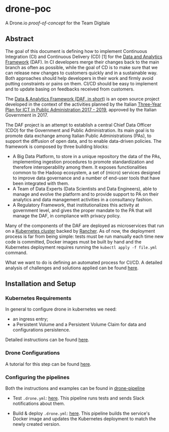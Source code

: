 # drone-poc

A Drone.io *proof-of-concept* for the Team Digitale

## Abstract

The goal of this document is defining how to implement Continuous Integration (CI) and Continuous Delivery (CD) [1] for the [Data and Analytics Framework](https://teamdigitale.governo.it/it/projects/daf.htm) (DAF). In CI developers merge their changes back to the main branch as often as possible, while the goal of CD is to make sure that we can release new changes to customers quickly and in a sustainable way. Both approaches should help developers in their work and firmly avoid putting constraints or pains on them. CI/CD should be easy to implement and to update basing on feedbacks received from customers.

The [Data & Analytics Framework (DAF, in short)](https://pianotriennale-ict.readthedocs.io/en/latest/doc/09_data-analytics-framework.html) is an open source project developed in the context of the activities planned by the Italian [Three-Year Plan for ICT in Public Administration 2017 - 2019](https://pianotriennale-ict.readthedocs.io/en/latest/), approved by the Italian Government in 2017.

The DAF project is an attempt to establish a central Chief Data Officer (CDO) for the Government and Public Administration. Its main goal is to promote data exchange among Italian Public Administrations (PAs), to support the diffusion of open data, and to enable data-driven policies. The framework is composed by three building blocks:

- A Big Data Platform, to store in a unique repository the data of the PAs, implementing ingestion procedures to promote standardization and therefore interoperability among them. It exposes functionalities common to the Hadoop ecosystem, a set of (micro) services designed to improve data governance and a number of end-user tools that have been integrated with them.
- A Team of Data Experts (Data Scientists and Data Engineers), able to manage and evolve the platform and to provide support to PA on their analytics and data management activities in a consultancy fashion.
- A Regulatory Framework, that institutionalizes this activity at government level, and gives the proper mandate to the PA that will manage the DAF, in compliance with privacy policy.

Many of the components of the DAF are deployed as microservices that run on a [Kubernetes cluster](https://kubernetes.io/) backed by [Rancher](https://rancher.com/).
As of now, the deployment process is far from being simple: tests must be run manually each time new code is committed, Docker images must be built by hand and the Kubernetes deployment requires running the `kubectl apply -f file.yml` command.

What we want to do is defining an automated process for CI/CD. A detailed analysis of challenges and solutions applied can be found [here](https://docs.google.com/document/d/1Xi3MglejhG_tBD4qmx8wAqZ77c7OptrqHgRq4H7K878/edit?usp=sharing).


## Installation and Setup

### Kubernetes Requirements

In general to configure drone in kubernetes we need:
- an ingress entry;
- a Persistent Volume and a Persistent Volume Claim for data and configurations persistence.

Detailed instructions can be found [here](kubernetes/README.md).


### Drone Configurations
A tutorial for this step can be found [here](drone-install/README.md).


### Configuring the pipelines
Both the instructions and examples can be found in [drone-pipeline](drone-pipeline/README.md)

- Test `.drone.yml`: [here](drone-pipeline/test/.drone.yml). This pipeline runs tests and sends Slack notifications about them.

- Build & deploy `.drone.yml`: [here](drone-pipeline/build/.drone.yml). This pipeline builds the service's Docker image and updates the Kubernetes deployment to match the newly created version.

